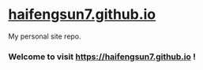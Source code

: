 # [haifengsun7.github.io](https://haifengsun7.github.io)
My personal site repo.

### Welcome to visit https://haifengsun7.github.io !
